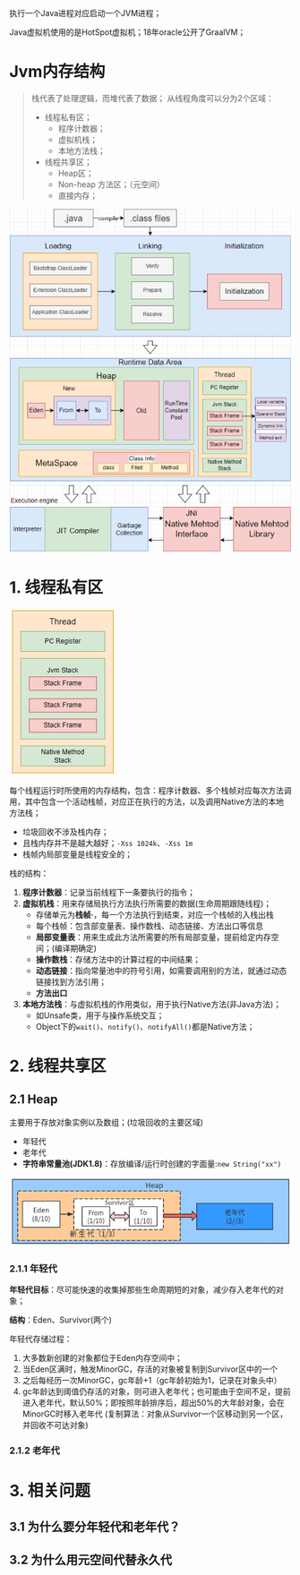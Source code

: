 
执行一个Java进程对应启动一个JVM进程；

Java虚拟机使用的是HotSpot虚拟机；18年oracle公开了GraalVM；

# Jvm内存结构

> 栈代表了处理逻辑，而堆代表了数据；
> 从线程角度可以分为2个区域：
> - 线程私有区；
> 	- 程序计数器；
> 	- 虚拟机栈；
> 	- 本地方法栈；
> - 线程共享区；
> 	- Heap区；
> 	- Non-heap 方法区；（元空间）
> 	- 直接内存；

![](../../images/jvm-memory.png)


# 1. 线程私有区

![](../../images/jvm-stack.png)

每个线程运行时所使用的内存结构，包含：程序计数器、多个栈帧对应每次方法调用，其中包含一个活动栈帧，对应正在执行的方法，以及调用Native方法的本地方法栈；
- 垃圾回收不涉及栈内存；
- 且栈内存并不是越大越好；`-Xss 1024k`、`-Xss 1m`
- 栈帧内局部变量是线程安全的；

栈的结构：
1. **程序计数器**：记录当前线程下一条要执行的指令；
2. **虚拟机栈**：用来存储局执行方法执行所需要的数据(生命周期跟随线程)；
	- 存储单元为**栈帧·**，每一个方法执行到结束，对应一个栈帧的入栈出栈
	- 每个栈帧：包含部变量表、操作数栈、动态链接、方法出口等信息
	- **局部变量表**：用来生成此方法所需要的所有局部变量，提前给定内存空间；(编译期确定)
	-  **操作数栈**：存储方法中的计算过程的中间结果；
	-  **动态链接**：指向常量池中的符号引用，如需要调用别的方法，就通过动态链接找到方法引用；
	- **方法出口**
3. **本地方法栈**：与虚拟机栈的作用类似，用于执行Native方法(非Java方法)；
	- 如Unsafe类，用于与操作系统交互；
	- Object下的`wait()`、`notify()`、`notifyAll()`都是Native方法；

# 2. 线程共享区

## 2.1 Heap

主要用于存放对象实例以及数组；(垃圾回收的主要区域)
- 年轻代
- 老年代
- **字符串常量池(JDK1.8)**：存放编译/运行时创建的字面量:`new String("xx")`

![](../../images/jvm-heap.png)
### 2.1.1 年轻代
**年轻代目标**：尽可能快速的收集掉那些生命周期短的对象，减少存入老年代的对象；

**结构**：Eden、Survivor(两个)

年轻代存储过程：

1. 大多数新创建的对象都位于Eden内存空间中；
2. 当Eden区满时，触发MinorGC，存活的对象被复制到Survivor区中的一个
3. 之后每经历一次MinorGC，gc年龄+1（gc年龄初始为1，记录在对象头中）
4. gc年龄达到阈值仍存活的对象，则可进入老年代；也可能由于空间不足，提前进入老年代，默认50%；即按照年龄排序后，超出50%的大年龄对象，会在MinorGC时移入老年代
(复制算法：对象从Survivor一个区移动到另一个区，并回收不可达对象)

### 2.1.2 老年代


# 3. 相关问题

## 3.1 为什么要分年轻代和老年代？



## 3.2 为什么用元空间代替永久代








